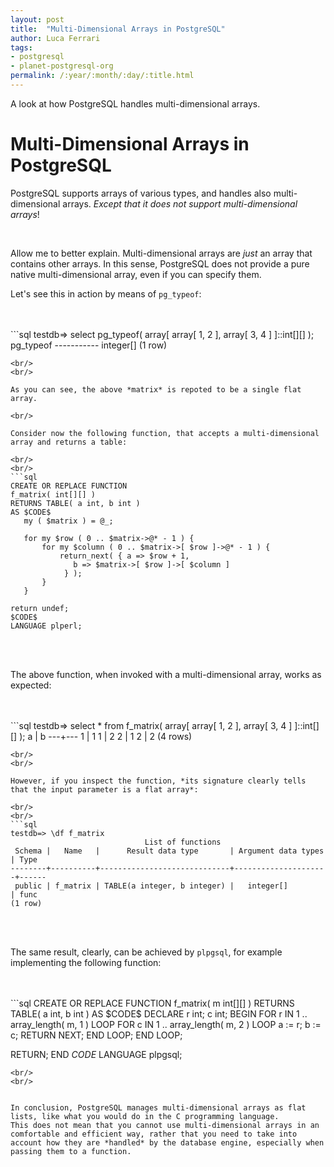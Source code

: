 ```yaml
---
layout: post
title:  "Multi-Dimensional Arrays in PostgreSQL"
author: Luca Ferrari
tags:
- postgresql
- planet-postgresql-org
permalink: /:year/:month/:day/:title.html
---
```

A look at how PostgreSQL handles multi-dimensional arrays.

# Multi-Dimensional Arrays in PostgreSQL

PostgreSQL supports arrays of various types, and handles also multi-dimensional arrays.
*Except that it does not support multi-dimensional arrays*!

<br/>

Allow me to better explain.
Multi-dimensional arrays are *just* an array that contains other arrays. In this sense, PostgreSQL does not provide a pure native multi-dimensional array, even if you can specify them.

Let's see this in action by means of `pg_typeof`:

<br/>
<br/>
```sql
testdb=> select pg_typeof(  array[ array[ 1, 2 ],
                                   array[ 3, 4 ] ]::int[][] );
 pg_typeof
-----------
 integer[]
(1 row)

```
<br/>
<br/>

As you can see, the above *matrix* is repoted to be a single flat array.

<br/>

Consider now the following function, that accepts a multi-dimensional array and returns a table:

<br/>
<br/>
```sql
CREATE OR REPLACE FUNCTION
f_matrix( int[][] )
RETURNS TABLE( a int, b int )
AS $CODE$
   my ( $matrix ) = @_;

   for my $row ( 0 .. $matrix->@* - 1 ) {
       for my $column ( 0 .. $matrix->[ $row ]->@* - 1 ) {
       	   return_next( { a => $row + 1,
	   		  b => $matrix->[ $row ]->[ $column ]
			} );
       }
   }

return undef;
$CODE$
LANGUAGE plperl;

```
<br/>
<br/>

The above function, when invoked with a multi-dimensional array, works as expected:

<br/>
<br/>
```sql
testdb=> select *
         from f_matrix( array[ array[ 1, 2 ],
		                       array[ 3, 4 ] ]::int[][] );
 a | b
---+---
 1 | 1
 1 | 2
 2 | 1
 2 | 2
(4 rows)

```
<br/>
<br/>

However, if you inspect the function, *its signature clearly tells that the input parameter is a flat array*:

<br/>
<br/>
```sql
testdb=> \df f_matrix
                              List of functions
 Schema |   Name   |      Result data type       | Argument data types | Type
--------+----------+-----------------------------+---------------------+------
 public | f_matrix | TABLE(a integer, b integer) |   integer[]         | func
(1 row)

```
<br/>
<br/>


The same result, clearly, can be achieved by `plpgsql`, for example implementing the following function:

<br/>
<br/>
```sql
CREATE OR REPLACE FUNCTION
f_matrix( m int[][] )
RETURNS TABLE( a int, b int )
AS $CODE$
DECLARE
   r int;
   c int;
BEGIN
	FOR r IN 1 .. array_length( m, 1 ) LOOP
	    FOR c IN 1 .. array_length( m, 2 ) LOOP
	    	a := r;
		    b := c;
		    RETURN NEXT;
	    END LOOP;
	END LOOP;

RETURN;
END
$CODE$
LANGUAGE plpgsql;

```
<br/>
<br/>


In conclusion, PostgreSQL manages multi-dimensional arrays as flat lists, like what you would do in the C programming language.
This does not mean that you cannot use multi-dimensional arrays in an comfortable and efficient way, rather that you need to take into account how they are *handled* by the database engine, especially when passing them to a function.
